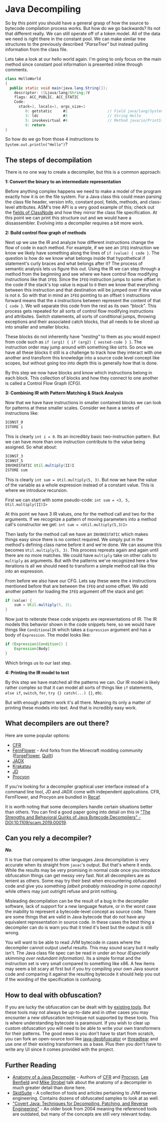 # Java Decompiling

So by this point you should have a general grasp of how the source to bytecode compilation process works. But how do we go backwards? Its not that different really. We can still operate off of a token model. All of the data we need is right there in the constant pool. We can make similar tree structures to the previously described _"ParseTree"_ but instead pulling information from the class file. 

Lets take a look at our hello world again. I'm going to only focus on the main method since constant pool information is presented inline through comments.

```java
class HelloWorld
{
  public static void main(java.lang.String[]);
    descriptor: ([Ljava/lang/String;)V
    flags: ACC_PUBLIC, ACC_STATIC
    Code:
      stack=2, locals=1, args_size=1
         0: getstatic     #2                  // Field java/lang/System.out:Ljava/io/PrintStream;
         3: ldc           #3                  // String Hello
         5: invokevirtual #4                  // Method java/io/PrintStream.println:(Ljava/lang/String;)V
         8: return
}
```

So how do we go from those 4 instructions to `System.out.println("Hello")`?

## The steps of decompilation

There is no one way to create a decompiler, but this is a common approach:

**1: Convert the binary to an intermediate representation**

Before anything complex happens we need to make a model of the program exactly how it is on the file system. For a Java class this could mean parsing the class file header, version info, constant pool, fields, methods, and class-level attributes. ASM's tree API is a very good example of this; check out the [fields of ClassNode](https://asm.ow2.io/javadoc/org/objectweb/asm/tree/ClassNode.html#field.summary) and how they mirror the class file specification. At this point we can print this structure out and we would have a dissassembler. Evolving into a decompiler requires a bit more work.

**2: Build control flow graph of methods**

Next up we use the IR and analyze how different instructions change the flow of code in each method. For example, if we see an `IFEQ` instruction we know we likely have something along the lines of `if (value) { code }`. The question is how do we know what belongs inside that hypothetical if statement's curly braces and what belongs after it? The process of semantic analysis lets us figure this out. Using the IR we can step through a method from the beginning and see where we have control flow modifying instructions like that `IFEQ`.  Since the `IFEQ` instruction jumps to some offset in the code if the stack's top value is equal to `0` then we know that everything between this instruction and that destination will be jumped over  if the value is not `0`. So with that in mind an `IFEQ` pointing to an offset `5` instructions forward means that the  `4` instructions between represent the content of that `{ code }`. We will separate this code from the rest as its own _"block"_. This process gets repeated for all sorts of control flow modifying instructions and attributes. Switch statements, all sorts of conditional jumps, throwing exceptions and their associated catch blocks, that all needs to be sliced up into smaller and smaller blocks. 

These blocks do not inherently have _"nesting"_ to them as you would expect from code such as `if (arg1) { if (arg2) { nested-code } }`. The instruction order may jump around with something like `GOTO`. So once we have all these blocks it still is a challenge to track how they interact with one another and transform this knowledge into a source code level concept like scopes, but without going too into depth this is generally how that is done. 

By this step we now have blocks and know which instructions belong in each block. This collection of blocks and how they connect to one another is called a Control Flow Graph (CFG).

**3: Combining IR with Pattern Matching & Stack Analysis**

Now that we have have instructions in smaller contained blocks we can look for patterns at these smaller scales. Consider we have a series of instructions like:
```java
ICONST_0
ISTORE i
```
This is clearly `int i = 0`. Its an incredibly basic two-instruction pattern. But we can have more than one instruction contribute to the value being assigned. So what about:
```java
ICONST_3
ICONST_5
INVOKESTATIC Util.multiply(II)I
ISTORE sum
```
This is clearly `int sum = Util.multiply(5, 3)`. But now we have the value of the variable as a whole expression instead of a constant value. This is where we introduce recursion. 

First we can start with some pseudo-code: `int sum = <3, 5, Util.multiply(II)I>`

At this point we have 3 IR values, one for the method call and two for the arguments. If we recognize a pattern of moving parameters into a method call's constructor we get: `int sum = <Util.multiply(5,3)I>`

Then lastly for the method call we have an `INVOKESTATIC` which makes things easy since there is no contect required. We simply put in the method's defining class name before it and we're done. We can assume this becomes `Util.multiply(5, 3)`. This process repreats again and again until there are no more matches. We could have `multiply` take on other calls to `multiply` as arguments. But with the patterns we've recognized here a few iterations is all we should need to transform a simple method call like this into an expression.

From before we also have our CFG. Lets say these were the `4` instructions mentioned before that are between the `IFEQ` and some offset. We add another pattern for loading the `IFEQ` argument off the stack and get:
```java
if (value) {
    sum = Util.multiply(5, 3);
}
```

Now just to reiterate these code snippets are representations of IR. The IR models this behavior shown in the code snippets here, so we would have things like `ConditionalIR` which takes a `Expression` argument and has a body of `Expression`. The model looks like:
```java
if (Expression[Condition]) {
    Expression[Body]
}
```

Which brings us to our last step.

**4: Printing the IR model to text**

By this step we have matched all the patterns we can. Our IR model is likely rather complex so that it can model all sorts of things like `if` statements, `else if`, `switch`, `for`, `try {} catch(...) {}`, etc. 

But with enough pattern work it's all there. Meaning its only a matter of printing these models into text. And that is incredibly easy work.

## What decompilers are out there?

Here are some popular options:

- [CFR](http://www.benf.org/other/cfr/)
- [FernFlower](https://github.com/JetBrains/intellij-community/tree/master/plugins/java-decompiler/engine) - And forks from the Minecraft modding community ([ForgeFlower](https://github.com/MinecraftForge/ForgeFlower), [Quilt](https://github.com/QuiltMC/quiltflower))
- [JADX](https://github.com/skylot/jadx)
- [Krakatau](https://github.com/Storyyeller/Krakatau)
- [JD](http://java-decompiler.github.io/)
- [Procyon](https://github.com/mstrobel/procyon)

If you're looking for a decompiler graphical user interface instead of a command line tool, JD and JADX come with independent applications. CFR, FernFlower, and Procyon are bundled in [Recaf](https://github.com/Col-E/Recaf). 

It is worth noting that some decompilers handle certain situations better than others. You can find a good paper going into detail on this in ["The Strengths and Behavioral Quirks of Java Bytecode Decompilers" - DOI:10.1109/scam.2019.00019](https://arxiv.org/abs/1908.06895). 

## Can you rely a decompiler?

***No***. 

It is true that compared to other languages Java decompilation is very accurate when its straight from `javac`'s output. But that's where it ends. While the results may be very promising in normal code once you introduce obfuscation things can get messy very fast. Not all decompilers are as lenient as others. Some may try their best when encountering obfuscated code and give you something _(albeit probably misleading in some capacity)_ while others may just outright refuse and print nothing. 

Misleading decompilation can be the result of a bug in the decompiler software, lack of support for a new language feature, or in the worst case the inability to represent a bytecode-level concept as source code. There are some things that are valid in Java bytecode that do not have any equivalent representation in source code. In these cases the best thing a decompiler can do is warn you that it tried it's best but the output is still wrong.

You will want to be able to read JVM bytecode in cases where the decompiler cannot output useful results. This may sound scary but it really isn't. The Java class file spec can be read in under an hour _(Especially skimming over redundant information)_. Its a simple format and the instruction set is very small compared to something like x86. A few items may seem a bit scary at first but if you try compiling your own Java source code and comparing it against the resulting bytecode it should help you out if the wording of the specification is confusing.

## How to deal with obfuscation?

If you are lucky the obfuscation can be dealt with by [existing tools](https://github.com/GenericException/SkidSuite/blob/master/deobfuscation.md). But these tools may not always be up-to-date and in other cases you may encounter a new obfuscation technique not supported by these tools. This is where understanding bytecode is paramount. If you wish to clear up custom obfuscation you will need to be able to write your own transformers for their patterns. The good news is you don't have to start from scratch, you can fork an open-source tool like [java-deobfuscator](https://github.com/java-deobfuscator/deobfuscator) or [threadtear](https://github.com/GraxCode/threadtear) and use one of their existing transformers as a base. Plus then you don't have to write any UI since it comes provided with the project.

## Further Reading

- [Anatomy of a Java Decompiler](https://members.accu.org/index.php/articles/1850) - Authors of [CFR](https://github.com/leibnitz27/cfr) and [Procyon](https://github.com/mstrobel/procyon),  [Lee Benfield](https://github.com/leibnitz27) and [Mike Strobel](https://github.com/mstrobel) talk about the anatomy of a decompiler in much greater detail than done here. 
- [SkidSuite](https://github.com/GenericException/SkidSuite) - A collection of tools and articles pertaining to JVM reverse engineering. Contains dozens of obfuscated samples to look at as well.
- ["Covert Java: Techniques for Decompiling, Patching, and Reverse Engineering"](https://www.amazon.com/Covert-Java-Techniques-Decompiling-Engineering/dp/0672326388) - An older book from 2004 meaning the referenced tools are outdated, but many of the concepts are still very relevant today. 
